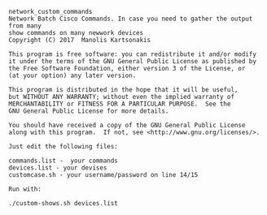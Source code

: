     network_custom_commands
    Network Batch Cisco Commands. In case you need to gather the output from many
    show commands on many newwork devices
    Copyright (C) 2017  Manolis Kartsonakis

    This program is free software: you can redistribute it and/or modify
    it under the terms of the GNU General Public License as published by
    the Free Software Foundation, either version 3 of the License, or
    (at your option) any later version.

    This program is distributed in the hope that it will be useful,
    but WITHOUT ANY WARRANTY; without even the implied warranty of
    MERCHANTABILITY or FITNESS FOR A PARTICULAR PURPOSE.  See the
    GNU General Public License for more details.

    You should have received a copy of the GNU General Public License
    along with this program.  If not, see <http://www.gnu.org/licenses/>.

    Just edit the following files:

	commands.list -  your commands
	devices.list - your devises
	customcase.sh - your username/password on line 14/15

    Run with:
	
	./custom-shows.sh devices.list
